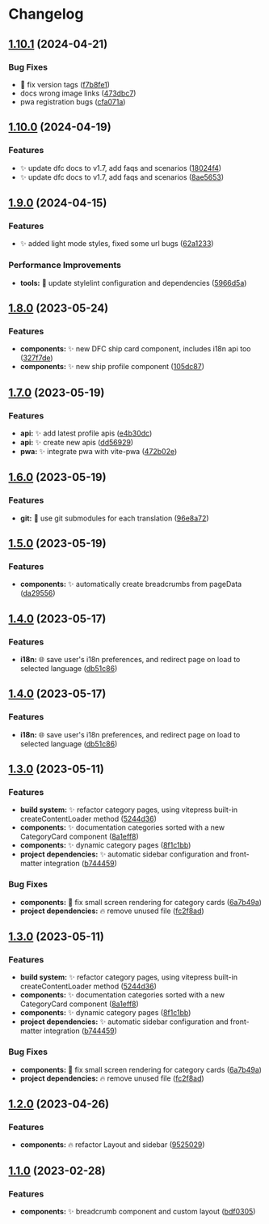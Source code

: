 # Changelog

## [1.10.1](https://github.com/isorna/dropcommander/compare/v1.10.0...v1.10.1) (2024-04-21)


### Bug Fixes

* :bug: fix version tags ([f7b8fe1](https://github.com/isorna/dropcommander/commit/f7b8fe12793cdf884a8471f73b72f6245ec1c020))
* docs wrong image links ([473dbc7](https://github.com/isorna/dropcommander/commit/473dbc79eb37fefb0986157892b5916a57abfaca))
* pwa registration bugs ([cfa071a](https://github.com/isorna/dropcommander/commit/cfa071aa5704e8efd0d58aae49d19219a26e99e1))

## [1.10.0](https://github.com/isorna/dropcommander/compare/v1.9.0...v1.10.0) (2024-04-19)


### Features

* :sparkles: update dfc docs to v1.7, add faqs and scenarios ([18024f4](https://github.com/isorna/dropcommander/commit/18024f4cab41b51429ed12e6369a6d11120d647e))
* :sparkles: update dfc docs to v1.7, add faqs and scenarios ([8ae5653](https://github.com/isorna/dropcommander/commit/8ae56539a126e44c7eef5834991527fef1e4d959))

## [1.9.0](https://github.com/isorna/dropcommander/compare/v1.8.0...v1.9.0) (2024-04-15)


### Features

* :sparkles: added light mode styles, fixed some url bugs ([62a1233](https://github.com/isorna/dropcommander/commit/62a1233a2aef2dc050ae2544c68fb5348a527860))


### Performance Improvements

* **tools:** :rotating_light: update stylelint configuration and dependencies ([5966d5a](https://github.com/isorna/dropcommander/commit/5966d5a9d707f0a001f0c6cd11176b2ae799860d))

## [1.8.0](https://github.com/isorna/dropcommander/compare/v1.7.0...v1.8.0) (2023-05-24)


### Features

* **components:** :sparkles: new DFC ship card component, includes i18n api too ([327f7de](https://github.com/isorna/dropcommander/commit/327f7de882bfabdbbb3d17eb7467fd4050d13563))
* **components:** :sparkles: new ship profile component ([105dc87](https://github.com/isorna/dropcommander/commit/105dc8752bdf2131cdebd08149a21fffe18eca4b))

## [1.7.0](https://github.com/isorna/dropcommander/compare/v1.6.0...v1.7.0) (2023-05-19)


### Features

* **api:** :sparkles: add latest profile apis ([e4b30dc](https://github.com/isorna/dropcommander/commit/e4b30dcb446017983124217252e02d4082b60d84))
* **api:** :sparkles: create new apis ([dd56929](https://github.com/isorna/dropcommander/commit/dd56929c9a184fc10d9802ed20d7ec2e2c6df9b1))
* **pwa:** :sparkles: integrate pwa with vite-pwa ([472b02e](https://github.com/isorna/dropcommander/commit/472b02ee715df9f037415121ce9346d5452e83ef))

## [1.6.0](https://github.com/isorna/dropcommander/compare/v1.5.0...v1.6.0) (2023-05-19)


### Features

* **git:** :truck: use git submodules for each translation ([96e8a72](https://github.com/isorna/dropcommander/commit/96e8a72f025ced8f7a461723efb024ac026464b9))

## [1.5.0](https://github.com/isorna/dropcommander/compare/v1.4.0...v1.5.0) (2023-05-19)


### Features

* **components:** :sparkles: automatically create breadcrumbs from pageData ([da29556](https://github.com/isorna/dropcommander/commit/da295561e795c865d0b6ae76b90c8db49e5d7f46))

## [1.4.0](https://github.com/isorna/dropcommander/compare/v1.3.0...v1.4.0) (2023-05-17)


### Features

* **i18n:** :globe_with_meridians: save user's i18n preferences, and redirect page on load to selected language ([db51c86](https://github.com/isorna/dropcommander/commit/db51c86e6fb29d3bd71c99fa6e6c19c964544554))

## [1.4.0](https://github.com/isorna/dropcommander/compare/v1.3.0...v1.4.0) (2023-05-17)


### Features

* **i18n:** :globe_with_meridians: save user's i18n preferences, and redirect page on load to selected language ([db51c86](https://github.com/isorna/dropcommander/commit/db51c86e6fb29d3bd71c99fa6e6c19c964544554))

## [1.3.0](https://github.com/isorna/dropcommander/compare/v1.2.0...v1.3.0) (2023-05-11)


### Features

* **build system:** :sparkles: refactor category pages, using vitepress built-in createContentLoader method ([5244d36](https://github.com/isorna/dropcommander/commit/5244d363e8a20a6dc295ca5136a9857b0a80ec80))
* **components:** :sparkles: documentation categories sorted with a new CategoryCard component ([8a1eff8](https://github.com/isorna/dropcommander/commit/8a1eff87f723a908afacfbeea96af4f3484dadac))
* **components:** :sparkles: dynamic category pages ([8f1c1bb](https://github.com/isorna/dropcommander/commit/8f1c1bb5659db5e85e83dc8d40f025105f223365))
* **project dependencies:** :sparkles: automatic sidebar configuration and front-matter integration ([b744459](https://github.com/isorna/dropcommander/commit/b7444590aa5f4544264fb10b9f14a824944b9349))


### Bug Fixes

* **components:** :lipstick: fix small screen rendering for category cards ([6a7b49a](https://github.com/isorna/dropcommander/commit/6a7b49a6af476c55ea153c8b614df38ed10e2ca6))
* **project dependencies:** :fire: remove unused file ([fc2f8ad](https://github.com/isorna/dropcommander/commit/fc2f8adcaa56083189a53f0897330a2d25c693e7))

## [1.3.0](https://github.com/isorna/dropcommander/compare/v1.2.0...v1.3.0) (2023-05-11)


### Features

* **build system:** :sparkles: refactor category pages, using vitepress built-in createContentLoader method ([5244d36](https://github.com/isorna/dropcommander/commit/5244d363e8a20a6dc295ca5136a9857b0a80ec80))
* **components:** :sparkles: documentation categories sorted with a new CategoryCard component ([8a1eff8](https://github.com/isorna/dropcommander/commit/8a1eff87f723a908afacfbeea96af4f3484dadac))
* **components:** :sparkles: dynamic category pages ([8f1c1bb](https://github.com/isorna/dropcommander/commit/8f1c1bb5659db5e85e83dc8d40f025105f223365))
* **project dependencies:** :sparkles: automatic sidebar configuration and front-matter integration ([b744459](https://github.com/isorna/dropcommander/commit/b7444590aa5f4544264fb10b9f14a824944b9349))


### Bug Fixes

* **components:** :lipstick: fix small screen rendering for category cards ([6a7b49a](https://github.com/isorna/dropcommander/commit/6a7b49a6af476c55ea153c8b614df38ed10e2ca6))
* **project dependencies:** :fire: remove unused file ([fc2f8ad](https://github.com/isorna/dropcommander/commit/fc2f8adcaa56083189a53f0897330a2d25c693e7))

## [1.2.0](https://github.com/isorna/dropcommander/compare/v1.1.0...v1.2.0) (2023-04-26)


### Features

* **components:** :fire: refactor Layout and sidebar ([9525029](https://github.com/isorna/dropcommander/commit/95250291dbb930ffa577da3dc10307ce2e8bed2e))

## [1.1.0](https://github.com/isorna/dropcommander/compare/v1.0.0...v1.1.0) (2023-02-28)


### Features

* **components:** :sparkles: breadcrumb component and custom layout ([bdf0305](https://github.com/isorna/dropcommander/commit/bdf030570e47d770377415ccc20e30ae0a888e8f))
